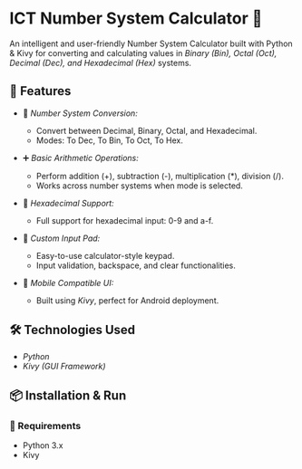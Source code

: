 # ICT Number System Calculator 🔢

An intelligent and user-friendly Number System Calculator built with Python & Kivy for converting and calculating values in *Binary (Bin), Octal (Oct), Decimal (Dec), and Hexadecimal (Hex)* systems.

## 🚀 Features

- 🔄 *Number System Conversion:*
  - Convert between Decimal, Binary, Octal, and Hexadecimal.
  - Modes: To Dec, To Bin, To Oct, To Hex.

- ➕ *Basic Arithmetic Operations:*
  - Perform addition (+), subtraction (-), multiplication (*), division (/).
  - Works across number systems when mode is selected.

- 🔢 *Hexadecimal Support:*
  - Full support for hexadecimal input: 0-9 and a-f.

- 🧮 *Custom Input Pad:*
  - Easy-to-use calculator-style keypad.
  - Input validation, backspace, and clear functionalities.

- 📱 *Mobile Compatible UI:*
  - Built using *Kivy*, perfect for Android deployment.

## 🛠 Technologies Used

- *Python*
- *Kivy (GUI Framework)*

## 📦 Installation & Run

### 🔧 Requirements

- Python 3.x
- Kivy
